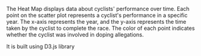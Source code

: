 The Heat Map displays data about cyclists' performance over time.
Each point on the scatter plot represents a cyclist's performance in a specific year. 
The x-axis represents the year, and the y-axis represents the time taken by the cyclist to complete the race.
The color of each point indicates whether the cyclist was involved in doping allegations.

It is built using D3.js library
